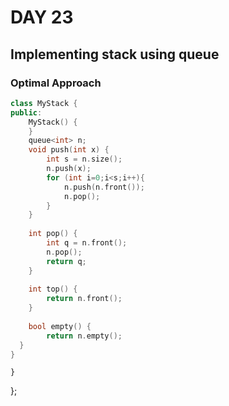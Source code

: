 # DAY 23
## Implementing stack using queue
### Optimal Approach
```cpp
class MyStack {
public:
    MyStack() {
    }
    queue<int> n;
    void push(int x) {
        int s = n.size();
        n.push(x);
        for (int i=0;i<s;i++){
            n.push(n.front());
            n.pop();
        }        
    }
    
    int pop() {
        int q = n.front();
        n.pop();
        return q;    
    }
    
    int top() {
        return n.front();        
    }
    
    bool empty() {
        return n.empty();        
  }
}
```
    }
};

